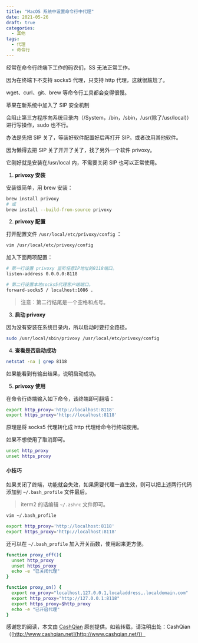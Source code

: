 ```yaml
---
title: "MacOS 系统中设置命令行中代理"
date: 2021-05-26
draft: true
categories:
  - 其他
tags:
  - 代理
  - 命令行
---
```


经常在命令行终端下工作的码农们，SS 无法正常工作。

因为在终端下不支持 socks5 代理，只支持 http 代理，这就很尴尬了。

wget、curl、git、brew 等命令行工具都会变得很慢。

苹果在新系统中加入了 SIP 安全机制

会阻止第三方程序向系统目录内（/System，/bin，/sbin，/usr(除了/usr/local)）进行写操作，sudo 也不行。

办法是先把 SIP 关了，等装好软件配置好后再打开 SIP。或者改用其他软件。

因为懒得去把 SIP 关了开开了关了，找了另外一个软件 privoxy。

它刚好就是安装在/usr/local 内，不需要关闭 SIP 也可以正常使用。

1. **privoxy 安装**

安装很简单，用 brew 安装：

```bash
brew install privoxy
# 或
brew install --build-from-source privoxy
````

2. **privoxy 配置**

打开配置文件 `/usr/local/etc/privoxy/config` ：

```bash
vim /usr/local/etc/privoxy/config
```

加入下面两项配置：

```bash
# 第一行设置 privoxy 监听任意IP地址的8118端口。
listen-address 0.0.0.0:8118

# 第二行设置本地socks5代理客户端端口。
forward-socks5 / localhost:1086 .
```

> 注意：第二行结尾是一个空格和点号。


3. **启动 privoxy**

因为没有安装在系统目录内，所以启动时要打全路径。

```bash
sudo /usr/local/sbin/privoxy /usr/local/etc/privoxy/config
````

4. **查看是否启动成功**

```bash
netstat -na | grep 8118
```

如果能看到有输出结果，说明启动成功。

5.  **privoxy 使用**

在命令行终端输入如下命令，该终端即可翻墙：

```bash
export http_proxy='http://localhost:8118'
export https_proxy='http://localhost:8118'
````

原理是将 socks5 代理转化成 http 代理给命令行终端使用。

如果不想使用了取消即可。

```bash
unset http_proxy
unset https_proxy
````

#### [](https://double-c.github.io/2018/10/17/mac-ss-cmd/index.html#%E5%B0%8F%E6%8A%80%E5%B7%A7 "小技巧")小技巧

如果关闭了终端，功能就会失效，如果需要代理一直生效，则可以把上述两行代码添加到 `~/.bash_profile` 文件最后。

> iterm2 的话编辑 `~/.zshrc` 文件即可。

```bash
vim ~/.bash_profile

export http_proxy='http://localhost:8118'
export https_proxy='http://localhost:8118'
```

还可以在 `~/.bash_profile` 加入开关函数，使用起来更方便。

```bash
function proxy_off(){
  unset http_proxy
  unset https_proxy
  echo -e "已关闭代理"
}

function proxy_on() {
  export no_proxy="localhost,127.0.0.1,localaddress,.localdomain.com"
  export http_proxy="http://127.0.0.1:8118"
  export https_proxy=$http_proxy
  echo -e "已开启代理"
}
```

感谢您的阅读，本文由 [CashQian](http://www.cashqian.net/) 原创提供。如若转载，请注明出处：CashQian（[http://www.cashqian.net](http://www.cashqian.net/)）
